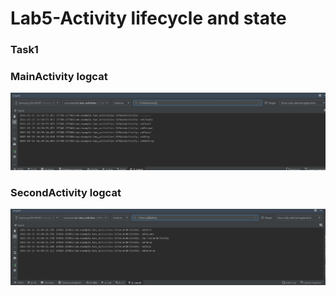 # Lab5-Activity lifecycle and state
### Task1
### MainActivity logcat
![](./L5tss1.jpg)
### SecondActivity logcat
![](./L5tss2.jpg)

